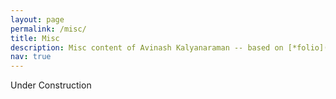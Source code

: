 ```yaml
---
layout: page
permalink: /misc/
title: Misc
description: Misc content of Avinash Kalyanaraman -- based on [*folio](https://github.com/bogoli/-folio) design. 
nav: true
---
```


Under Construction
